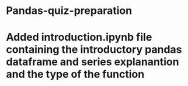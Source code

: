 # Pandas-quiz-preparation
# Added introduction.ipynb file containing the introductory pandas dataframe and series explanantion and the type of the function
